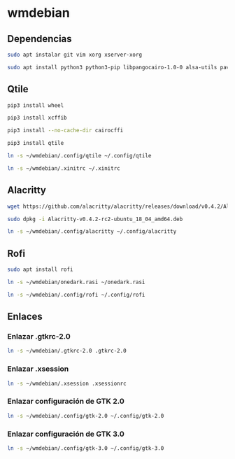 # wmdebian

## Dependencias

```sh
sudo apt instalar git vim xorg xserver-xorg
```

```sh
sudo apt install python3 python3-pip libpangocairo-1.0-0 alsa-utils pavucontrol firefox-esr
```

## Qtile

```sh
pip3 install wheel
```

```sh
pip3 install xcffib
```

```sh
pip3 install --no-cache-dir cairocffi
```

```sh
pip3 install qtile
```

```sh
ln -s ~/wmdebian/.config/qtile ~/.config/qtile
```

```sh
ln -s ~/wmdebian/.xinitrc ~/.xinitrc
```

## Alacritty

```sh
wget https://github.com/alacritty/alacritty/releases/download/v0.4.2/Alacritty-v0.4.2-ubuntu_18_04_amd64.deb
```

```sh
sudo dpkg -i Alacritty-v0.4.2-rc2-ubuntu_18_04_amd64.deb
```

```sh
ln -s ~/wmdebian/.config/alacritty ~/.config/alacritty
```


## Rofi

```sh
sudo apt install rofi
```

```sh
ln -s ~/wmdebian/onedark.rasi ~/onedark.rasi
```

```sh
ln -s ~/wmdebian/.config/rofi ~/.config/rofi
```

## Enlaces

### Enlazar .gtkrc-2.0

```sh
ln -s ~/wmdebian/.gtkrc-2.0 .gtkrc-2.0
```

### Enlazar .xsession

```sh
ln -s ~/wmdebian/.xsession .xsessionrc
```

### Enlazar configuración de GTK 2.0

```sh
ln -s ~/wmdebian/.config/gtk-2.0 ~/.config/gtk-2.0
```

### Enlazar configuración de GTK 3.0

```sh
ln -s ~/wmdebian/.config/gtk-3.0 ~/.config/gtk-3.0
```
